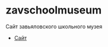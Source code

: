 # zavschoolmuseum
Сайт завьяловского школьного музея

- [Сайт](https://zavschoolmuseum.netlify.app/)